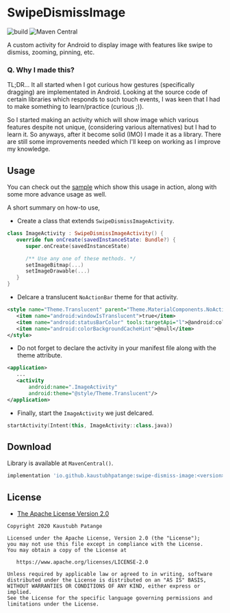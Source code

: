 # SwipeDismissImage

![build](https://github.com/KaustubhPatange/SwipeDismissImage/workflows/build/badge.svg)
![Maven Central](https://img.shields.io/maven-central/v/io.github.kaustubhpatange/swipe-dismiss-image)

A custom activity for Android to display image with features like swipe to dismiss, zooming, pinning, etc.

### Q. Why I made this?

TL;DR... It all started when I got curious how gestures (specifically dragging) are implementated in Android. Looking at the source code of certain libraries which responds to such touch events, I was keen that I had to make something to learn/practice (curious ;)).

So I started making an activity which will show image which various features despite not unique, (considering various alternatives) but I had to learn it. So anyways, after it become solid (IMO) I made it as a library. There are still some improvements needed which I'll keep on working as I improve my knowledge.

## Usage

You can check out the [sample](/sample) which show this usage in action, along with some more advance usage as well.

A short summary on how-to use,

- Create a class that extends `SwipeDismissImageActivity`.

```kotlin
class ImageActivity : SwipeDismissImageActivity() {
   override fun onCreate(savedInstanceState: Bundle?) {
      super.onCreate(savedInstanceState)

      /** Use any one of these methods. */
      setImageBitmap(...)
      setImageDrawable(...)
   }
}
```

- Delcare a translucent `NoActionBar` theme for that activity.

```xml
<style name="Theme.Translucent" parent="Theme.MaterialComponents.NoActionBar">
   <item name="android:windowIsTranslucent">true</item>
   <item name="android:statusBarColor" tools:targetApi="l">@android:color/transparent</item>
   <item name="android:colorBackgroundCacheHint">@null</item>
</style>
```

- Do not forget to declare the activity in your manifest file along with the theme attribute.

```xml
<application>
   ...
   <activity
       android:name=".ImageActivity"
       android:theme="@style/Theme.Translucent"/>
</application>
```

- Finally, start the `ImageActivity` we just delcared.

```kotlin
startActivity(Intent(this, ImageActivity::class.java))
```

## Download

Library is available at `MavenCentral()`.

```gradle
implementation 'io.github.kaustubhpatange:swipe-dismiss-image:<version>'
```

## License

- [The Apache License Version 2.0](https://www.apache.org/licenses/LICENSE-2.0.txt)

```
Copyright 2020 Kaustubh Patange

Licensed under the Apache License, Version 2.0 (the "License");
you may not use this file except in compliance with the License.
You may obtain a copy of the License at

   https://www.apache.org/licenses/LICENSE-2.0

Unless required by applicable law or agreed to in writing, software
distributed under the License is distributed on an "AS IS" BASIS,
WITHOUT WARRANTIES OR CONDITIONS OF ANY KIND, either express or implied.
See the License for the specific language governing permissions and
limitations under the License.
```
